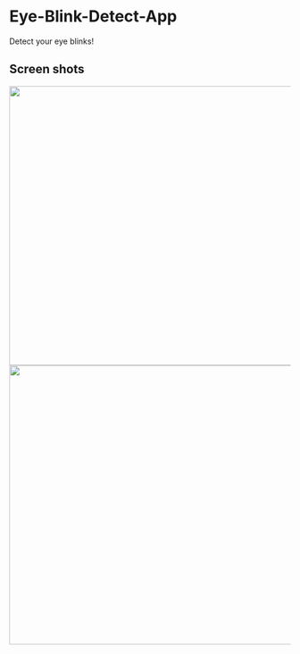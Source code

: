 # Eye-Blink-Detect-App
Detect your eye blinks!

## Screen shots
<img src="https://github.com/PugNorange/Eye-Blink-Detect-App/documents/imgs/eyeBlink_sc.png" width="600" height="500">


<img src="https://github.com/PugNorange/Eye-Blink-Detect-App/documents/imgs/eyeBlink_detect.png" width="600" height="500">
